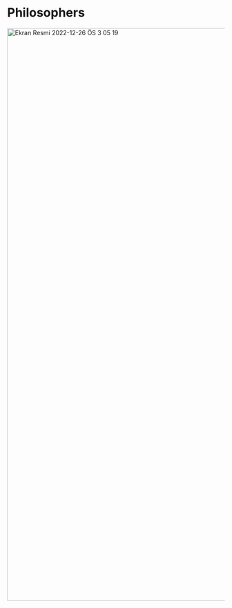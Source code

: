 # Philosophers
<img width="1326" alt="Ekran Resmi 2022-12-26 ÖS 3 05 19" src="https://user-images.githubusercontent.com/83135082/211507672-ae17dbfc-ee0b-45d6-bdd0-b3d232690ef0.png">
